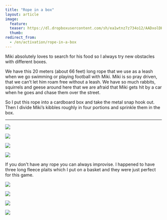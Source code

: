 ```yaml
---
title: "Rope in a box"
layout: article
image:
  feature:
  teaser: https://dl.dropboxusercontent.com/sh/ea1wtnz7z734o12/AADxolDHPexBFWptKsvbN-O6a/aktivointi/koysilaatikko/DSC30102-245px.jpg
  thumb:
redirect_from:
  - /en/activation/rope-in-a-box
---
```


Miki absolutely loves to search for his food so I always try new obstacles with different boxes.

We have this 20 meters (about 66 feet) long rope that we use as a leash when we go swimming or playing football with Miki. Miki is so pray driven, that we can’t let him roam free without a leash. We have so much rabbits, squirrels and geese around here that we are afraid that Miki gets hit by a car when he goes and chase them over the street.

So I put this rope into a cardboard box and take the metal snap hook out. Then I divide Miki’s kibbles roughly in four portions and sprinkle them in the box.

---

[![](https://dl.dropboxusercontent.com/sh/ea1wtnz7z734o12/AACrDePcSd1M83tJ1b1IWzzma/aktivointi/koysilaatikko/DSC30098_2-800px.jpg)](https://dl.dropboxusercontent.com/sh/ea1wtnz7z734o12/AABk_1YmCySuM16smJPZKpkNa/aktivointi/koysilaatikko/DSC30098_2.jpg)

[![](https://dl.dropboxusercontent.com/sh/ea1wtnz7z734o12/AACjZTuYEvSDwrnbCRw9z0-Ja/aktivointi/koysilaatikko/DSC30102_2-800px.jpg)](https://dl.dropboxusercontent.com/sh/ea1wtnz7z734o12/AADhFF3NIdIoLdrb5VPs_CRSa/aktivointi/koysilaatikko/DSC30102_2.jpg)

[![](https://dl.dropboxusercontent.com/sh/ea1wtnz7z734o12/AABAoa8CVbSInmgbGTrJPsSYa/aktivointi/koysilaatikko/DSC26678_2-800px.jpg)](https://dl.dropboxusercontent.com/sh/ea1wtnz7z734o12/AACmWqIHuZkHHGemydBKW55Ka/aktivointi/koysilaatikko/DSC26678_2.jpg)

[![](https://dl.dropboxusercontent.com/sh/ea1wtnz7z734o12/AAB15EBLgIuFf4D7KjJtfi4Ja/aktivointi/koysilaatikko/DSC26701_2-800px.jpg)](https://dl.dropboxusercontent.com/sh/ea1wtnz7z734o12/AACX51D73LVU08BIEh5fP7HYa/aktivointi/koysilaatikko/DSC26701_2.jpg)

If you don't have any rope you can always improvise. I happened to have three long fleece plaits which I put on a basket and they were just perfect for this game.

[![](https://dl.dropboxusercontent.com/sh/ea1wtnz7z734o12/AAA-zRgIZaaVSI_aepkdrWLPa/aktivointi/koysilaatikko/DS40104-800px.jpg)](https://dl.dropboxusercontent.com/sh/ea1wtnz7z734o12/AAB85FbKs8QNXhhCOaaoi5dqa/aktivointi/koysilaatikko/DS40104.jpg)

[![](https://dl.dropboxusercontent.com/sh/ea1wtnz7z734o12/AABFYKIkZAlAIONKrzWZO2cKa/aktivointi/koysilaatikko/DS40135-800px.jpg)](https://dl.dropboxusercontent.com/sh/ea1wtnz7z734o12/AACLaLnVkNKB5jIQiV_K2cS4a/aktivointi/koysilaatikko/DS40135.jpg)

[![](https://dl.dropboxusercontent.com/sh/ea1wtnz7z734o12/AABfwo8INMRPNJ7K5DFtQBeva/aktivointi/koysilaatikko/DS40110-800px.jpg)](https://dl.dropboxusercontent.com/sh/ea1wtnz7z734o12/AAAGWf9i5zgEdYZEZqmkuX2Da/aktivointi/koysilaatikko/DS40110.jpg)

[![](https://dl.dropboxusercontent.com/sh/ea1wtnz7z734o12/AADrz29Ha0o9yoO8jU3EckRha/aktivointi/koysilaatikko/DS40124-800px.jpg)](https://dl.dropboxusercontent.com/sh/ea1wtnz7z734o12/AAARBANQNIf3D3Z7uBweEXs8a/aktivointi/koysilaatikko/DS40124.jpg)
